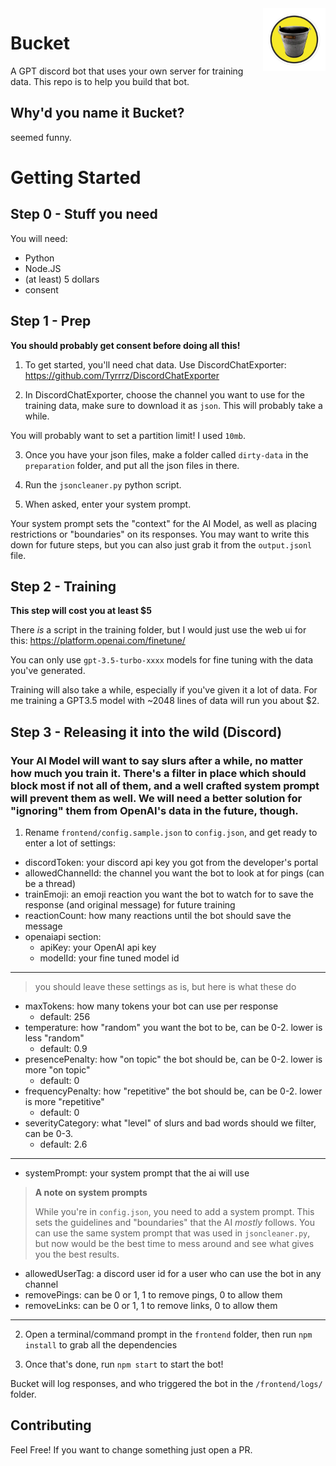 <img src='bucket.png' width='100' align="right">

# Bucket

A GPT discord bot that uses your own server for training data. This repo is to help you build that bot.

## Why'd you name it Bucket?
seemed funny.

# Getting Started

## Step 0 - Stuff you need
You will need:
- Python
- Node.JS
- (at least) 5 dollars
- consent

## Step 1 - Prep

**You should probably get consent before doing all this!**

  1. To get started, you'll need chat data. Use DiscordChatExporter: https://github.com/Tyrrrz/DiscordChatExporter

  2. In DiscordChatExporter, choose the channel you want to use for the training data, make sure to download it as `json`. This will probably take a while.

 You will probably want to set a partition limit! I used `10mb`.

  3. Once you have your json files, make a folder called `dirty-data` in the `preparation` folder, and put all the json files in there.

  4. Run the `jsoncleaner.py` python script.

  5. When asked, enter your system prompt. 
  
  Your system prompt sets the "context" for the AI Model, as well as placing restrictions or "boundaries" on its responses. You may want to write this down for future steps, but you can also just grab it from the `output.jsonl` file.


## Step 2 - Training
**This step will cost you at least $5**

There *is* a script in the training folder, but I would just use the web ui for this: https://platform.openai.com/finetune/

You can only use `gpt-3.5-turbo-xxxx` models for fine tuning with the data you've generated.

Training will also take a while, especially if you've given it a lot of data. For me training a GPT3.5 model with ~2048 lines of data will run you about $2.



## Step 3 - Releasing it into the wild (Discord)

### Your AI Model will want to say slurs after a while, no matter how much you train it. There's a filter in place which should block most if not all of them, and a well crafted system prompt will prevent them as well. We will need a better solution for "ignoring" them from OpenAI's data in the future, though.

1. Rename `frontend/config.sample.json` to `config.json`, and get ready to enter a lot of settings:

- discordToken: your discord api key you got from the developer's portal
- allowedChannelId: the channel you want the bot to look at for pings (can be a thread)
- trainEmoji: an emoji reaction you want the bot to watch for to save the response (and original message) for future training
- reactionCount: how many reactions until the bot should save the message
- openaiapi section:
  - apiKey: your OpenAI api key
  - modelId: your fine tuned model id

<hr>

  > you should leave these settings as is, but here is what these do
  - maxTokens: how many tokens your bot can use per response
    - default: 256
  - temperature: how "random" you want the bot to be, can be 0-2. lower is less "random"
    - default: 0.9
  - presencePenalty: how "on topic" the bot should be, can be 0-2. lower is more "on topic"
    - default: 0
  - frequencyPenalty: how "repetitive" the bot should be, can be 0-2. lower is more "repetitive"
    - default: 0
  - severityCategory: what "level" of slurs and bad words should we filter, can be 0-3.
    - default: 2.6
  <hr>
  
  - systemPrompt: your system prompt that the ai will use

> **A note on system prompts**
>
> While you're in `config.json`, you need to add a system prompt. This sets the guidelines and "boundaries" that the AI *mostly* follows. You can use the same system prompt that was used in `jsoncleaner.py`, but now would be the best time to mess around and see what gives you the best results. 

- allowedUserTag: a discord user id for a user who can use the bot in any channel
- removePings: can be 0 or 1, 1 to remove pings, 0 to allow them
- removeLinks: can be 0 or 1, 1 to remove links, 0 to allow them
<hr>

2. Open a terminal/command prompt in the `frontend` folder, then run `npm install` to grab all the dependencies
  
3. Once that's done, run `npm start` to start the bot!

Bucket will log responses, and who triggered the bot in the `/frontend/logs/` folder. 

## Contributing
Feel Free! If you want to change something just open a PR.

